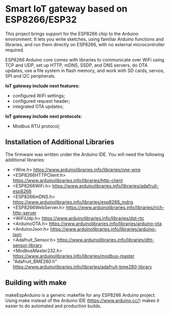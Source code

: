 # Smart IoT gateway based on ESP8266/ESP32

This project brings support for the ESP8266 chip to the Arduino environment. It lets you write sketches, using familiar Arduino functions and libraries, and run them directly on ESP8266, with no external microcontroller required.

ESP8266 Arduino core comes with libraries to communicate over WiFi using TCP and UDP, set up HTTP, mDNS, SSDP, and DNS servers, do OTA updates, use a file system in flash memory, and work with SD cards, servos, SPI and I2C peripherals.

**IoT gateway include next features:**
- configured WiFi settings;
- configured request header;
- integrated OTA updates;

**IoT gateway include next protocols:**
- Modbus RTU protocol;

## Installation of Additional Libraries
The firmware was written under the Arduino IDE. You will need the following additional libraries:
- <Wire.h>                https://www.arduinolibraries.info/libraries/one-wire
- <ESP8266HTTPClient.h>   https://www.arduinolibraries.info/libraries/http-client
- <ESP8266WiFi.h>         https://www.arduinolibraries.info/libraries/adafruit-esp8266
- <ESP8266mDNS.h>         https://www.arduinolibraries.info/libraries/esp8266_mdns
- <ESP8266WebServer.h>    https://www.arduinolibraries.info/libraries/rich-http-server
- <WiFiUdp.h>             https://www.arduinolibraries.info/libraries/dst-rtc
- <ArduinoOTA.h>          https://www.arduinolibraries.info/libraries/arduino-ota
- <ArduinoJson.h>         https://www.arduinolibraries.info/libraries/arduino-json
- <Adafruit_Sensor.h>     https://www.arduinolibraries.info/libraries/dht-sensor-library
- <ModbusMaster232.h>     https://www.arduinolibraries.info/libraries/modbus-master
- "Adafruit_BME280.h"     https://www.arduinolibraries.info/libraries/adafruit-bme280-library

## Building with make
makeEspArduino is a generic makefile for any ESP8266 Arduino project. Using make instead of the Arduino IDE (https://www.arduino.cc/) makes it easier to do automated and production builds.
